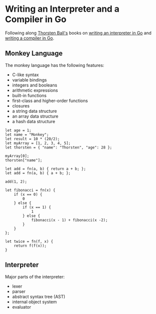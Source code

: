 # Writing an Interpreter and a Compiler in Go

Following along [Thorsten Ball's](https://thorstenball.com/) books on
[writing an interpreter in Go](https://interpreterbook.com/) and
[writing a compiler in Go](https://compilerbook.com/).

## Monkey Language

The monkey language has the following features:

- C-like syntax
- variable bindings
- integers and booleans
- arithmetic expressions
- built-in functions
- first-class and higher-order functions
- closures
- a string data structure
- an array data structure
- a hash data structure

```monkey
let age = 1;
let name = "Monkey";
let result = 10 * (20/2);
let myArray = [1, 2, 3, 4, 5];
let thorsten = { "name": "Thorsten", "age": 28 };

myArray[0];
thorsten["name"];

let add = fn(a, b) { return a + b; };
let add = fn(a, b) { a + b; };

add(1, 2);

let fibonacci = fn(x) {
    if (x == 0) {
        0
    } else {
        if (x == 1) {
            1
        } else {
            fibonacci(x - 1) + fibonacci(x -2);
        }
    }
};

let twice = fn(f, x) {
    return f(f(x));
}
```

## Interpreter

Major parts of the interpreter:

- lexer
- parser
- abstract syntax tree (AST)
- internal object system
- evaluator
